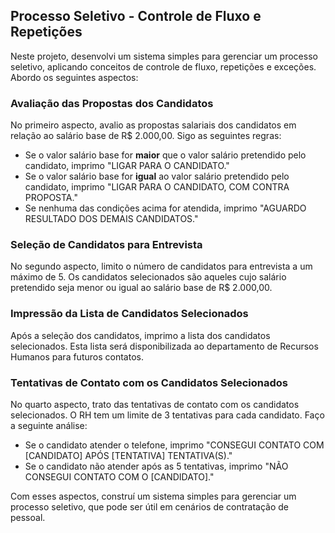 ## Processo Seletivo - Controle de Fluxo e Repetições

Neste projeto, desenvolvi um sistema simples para gerenciar um processo seletivo, aplicando conceitos de controle de fluxo, repetições e exceções. Abordo os seguintes aspectos:

### Avaliação das Propostas dos Candidatos

No primeiro aspecto, avalio as propostas salariais dos candidatos em relação ao salário base de R$ 2.000,00. Sigo as seguintes regras:

- Se o valor salário base for **maior** que o valor salário pretendido pelo candidato, imprimo "LIGAR PARA O CANDIDATO."
- Se o valor salário base for **igual** ao valor salário pretendido pelo candidato, imprimo "LIGAR PARA O CANDIDATO, COM CONTRA PROPOSTA."
- Se nenhuma das condições acima for atendida, imprimo "AGUARDO RESULTADO DOS DEMAIS CANDIDATOS."

### Seleção de Candidatos para Entrevista

No segundo aspecto, limito o número de candidatos para entrevista a um máximo de 5. Os candidatos selecionados são aqueles cujo salário pretendido seja menor ou igual ao salário base de R$ 2.000,00. 

### Impressão da Lista de Candidatos Selecionados

Após a seleção dos candidatos, imprimo a lista dos candidatos selecionados. Esta lista será disponibilizada ao departamento de Recursos Humanos para futuros contatos.

### Tentativas de Contato com os Candidatos Selecionados

No quarto aspecto, trato das tentativas de contato com os candidatos selecionados. O RH tem um limite de 3 tentativas para cada candidato. Faço a seguinte análise:

- Se o candidato atender o telefone, imprimo "CONSEGUI CONTATO COM [CANDIDATO] APÓS [TENTATIVA] TENTATIVA(S)."
- Se o candidato não atender após as 5 tentativas, imprimo "NÃO CONSEGUI CONTATO COM O [CANDIDATO]."

Com esses aspectos, construí um sistema simples para gerenciar um processo seletivo, que pode ser útil em cenários de contratação de pessoal.
